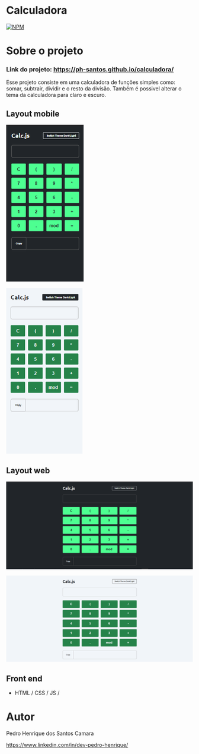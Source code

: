 # Calculadora 
[![NPM](https://img.shields.io/npm/l/react)](https://github.com/ph-santos/exemplo-readme/blob/main/LICENCE) 

# Sobre o projeto

### Link do projeto: https://ph-santos.github.io/calculadora/

Esse projeto consiste em uma calculadora de funções simples como: somar, subtrair, dividir e o resto da divisão. Também é possivel alterar o tema da calculadora para claro e escuro.

## Layout mobile
![Mobile 1](https://github.com/ph-santos/calculadora/blob/main/assets/images/img-mobile.png)

![Mobile 2](https://github.com/ph-santos/calculadora/blob/main/assets/images/img-mobile2.png)

## Layout web
![Web 1](https://github.com/ph-santos/calculadora/blob/main/assets/images/img-pc.png)

![Web 2](https://github.com/ph-santos/calculadora/blob/main/assets/images/img-pc2.png)

## Front end
- HTML / CSS / JS /


# Autor

Pedro Henrique dos Santos Camara

https://www.linkedin.com/in/dev-pedro-henrique/

